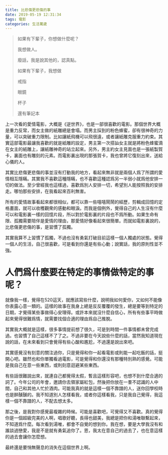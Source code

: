 ```yaml
---
title: 比悲傷更悲傷的事
date: 2019-05-19 12:31:34
tags: 電影
categories: 生活萬歲
---
```


> 如果有下輩子，你想做什麼呢？
>
> 我想做人。
>
> 廢話，我是說其他的，認真點。
>
> 如果有下輩子，我想做
>
> 戒指
>
> 眼鏡
>
> 杯子
>
> 還有筆記本

上一次看的愛情電影，大概是《逆世界》，也是一部很喜歡的電影。那個世界大概是重力反常，而女主做的紙雕總是會塌。而男主採到的粉色蜂蜜，卻有很神奇的力量，可以突破重力限制。比如讓紙飛機可以飛很遠，或者讓紙雕克服重力約束。其實這部電影最讓我喜歡的就是紙雕的設定，男主第一次搭訕女主就是將粉色蜂蜜滴在女主的紙雕上，讓紙雕神奇的站立起來。另外，男主約女主見面也是一張紙製賀卡，裏面也有雕刻的元素。而電影裏出現的那張賀卡，我也曾將它復刻出來，送給心儀的人。

其實比悲傷更悲傷的事並沒有打動我的地方，看起來無非就是兩個人爲了所謂的愛情相互隱瞞。其實我不喜歡這種隱瞞，也不喜歡這種認爲另一半弱小就爲他安排一切的做法。至少曾經我也這樣過，喜歡爲別人安排一切，希望別人能按照我的安排走。哪怕那些安排，在我看起來百利無害。

所有的愛情故事看起來都很相似，都可以靠一些嘻嘻鬧鬧的經歷，剪輯成回憶的定格畫面，就可以收穫觀衆的感動和眼淚。而我是個例外，覺得自己的人生沒有什麼可以和電影裏一樣的回憶片段，所以對於電影裏的片段也不爲所動。如果生命有限、孤獨需要陪伴是愛情的理由，那愛情好像看起來很簡單。而就如電影裏說的，比悲傷更悲傷的事，是習慣了孤獨。

其實我算不上習慣了孤獨，不過也沒有勇氣打破目前這樣一個人獨處的狀態。覺得一個人的生活，自己很喜歡，可是看到你還是有些心動；說實話，我的原則性並不強。

# 人們爲什麼要在特定的事情做特定的事呢？

就像我一樣，覺得在520這天，就應該寫些什麼，說明我如何愛你，又如何不能像你表露心意一類的。這樣的故事在我身上總是反反覆覆的發生，總是要等到特定的日期，才覺得某些事做得心安理得。或許本來就沒什麼自信心，所有有些事平時做起來覺得很難爲情，就需要找個合適的理由爲自己推脫。

其實我大概就是這樣，很多事情提前想了很久，可是到時間一件事情都未曾完成過。也習慣了自己這樣不了了之。不過非要在今天說些什麼的話，當然我知道現在說的話，在未來看到只會覺得有些心酸和尷尬，不過還是說出來吧。

其實感覺沒有刻意的關注過你，只是覺得和你一起看電影或則能一起吃飯的話，挺開心吧。雖然也和你單獨看過電影，可是覺得和你還沒有那種特別熟的感覺。可能是我自己在意一些東西，或則刻意迴避某些東西。

有些話很難說出來，就連自己都覺得太假，暫且這樣形容吧，也想不到什麼合適的詞了。今年公司的年會，邀請你去領家屬紅包，然後把你放在一羣不認識的人中間，自己和其他人忙於酒肉。可能我真的就是這樣一個不靠譜的人，送你回學校時也是醉醺醺的。我不知道別人怎樣看我，或者你這樣看我，只是我自己覺得，我這樣一個不靠譜的人，不配去想太多。

那之後，是我對你感覺最複雜的時候。可能是喜歡吧，可覺得又不喜歡。真的覺得你是一個超級完美的人啊，唱歌好聽，長得也甜美，我總是把你和湯唯聯繫起來，不知道爲什麼。每次看到湯唯，都會不自覺的想到你。我在想，要是大學我沒有和誰談過戀愛，我是不是就有勇氣追你了。恩，我太在意自己的過去了，也在意這樣的過去會讓你怎麼想。



最終還是要悄無聲息的消失在這個世界上啊。